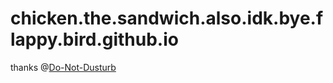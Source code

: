 # chicken.the.sandwich.also.idk.bye.flappy.bird.github.io
thanks @[Do-Not-Dusturb](https://github.com/Do-Not-Dusturb)
